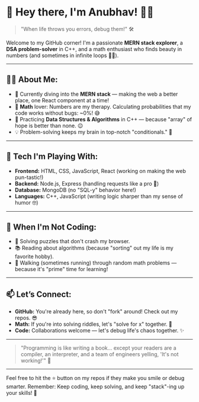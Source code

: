 # 👋 Hey there, I'm Anubhav! 🧑‍💻

> "When life throws you errors, debug them!" 🛠️

Welcome to my GitHub corner! I'm a passionate **MERN stack explorer**, a **DSA problem-solver** in C++, and a math enthusiast who finds beauty in numbers (and sometimes in infinite loops 🤷‍♂️).

---

## 🧑‍💻 About Me:
- 🚀 Currently diving into the **MERN stack** — making the web a better place, one React component at a time!
- 🧮 **Math** lover: Numbers are my therapy. Calculating probabilities that my code works without bugs: ~0%! 😅
- 🧩 Practicing **Data Structures & Algorithms** in C++ — because "array" of hope is better than none. 😉
- 💡 Problem-solving keeps my brain in top-notch "conditionals." 🧠

---

## 🔧 Tech I'm Playing With:
- **Frontend:** HTML, CSS, JavaScript, React (working on making the web pun-tastic!)
- **Backend:** Node.js, Express (handling requests like a pro 🚦)
- **Database:** MongoDB (no "SQL-y" behavior here!)
- **Languages:** C++, JavaScript (writing logic sharper than my sense of humor 🤓)

---

## 📐 When I'm Not Coding:
- 🧩 Solving puzzles that don't crash my browser.
- 📚 Reading about algorithms (because "sorting" out my life is my favorite hobby).
- 🏃 Walking (sometimes running) through random math problems — because it's "prime" time for learning!

---

## 📫 Let’s Connect:
- **GitHub:** You're already here, so don't "fork" around! Check out my repos. 😎
- **Math:** If you're into solving riddles, let's "solve for x" together. 🧮
- **Code:** Collaborations welcome — let's debug life's chaos together. ✨

---

> "Programming is like writing a book... except your readers are a compiler, an interpreter, and a team of engineers yelling, 'It's not working!'" 🤖

---

Feel free to hit the ⭐ button on my repos if they make you smile or debug smarter. Remember: Keep coding, keep solving, and keep "stack"-ing up your skills! 🚀
